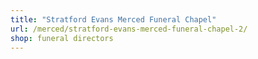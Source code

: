 ```yaml
---
title: "Stratford Evans Merced Funeral Chapel"
url: /merced/stratford-evans-merced-funeral-chapel-2/
shop: funeral directors
---
```

